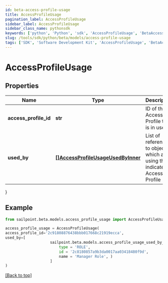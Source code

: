 ```yaml
---
id: beta-access-profile-usage
title: AccessProfileUsage
pagination_label: AccessProfileUsage
sidebar_label: AccessProfileUsage
sidebar_class_name: pythonsdk
keywords: ['python', 'Python', 'sdk', 'AccessProfileUsage', 'BetaAccessProfileUsage'] 
slug: /tools/sdk/python/beta/models/access-profile-usage
tags: ['SDK', 'Software Development Kit', 'AccessProfileUsage', 'BetaAccessProfileUsage']
---
```


# AccessProfileUsage


## Properties

Name | Type | Description | Notes
------------ | ------------- | ------------- | -------------
**access_profile_id** | **str** | ID of the Access Profile that is in use | [optional] 
**used_by** | [**[]AccessProfileUsageUsedByInner**](access-profile-usage-used-by-inner) | List of references to objects which are using the indicated Access Profile | [optional] 
}

## Example

```python
from sailpoint.beta.models.access_profile_usage import AccessProfileUsage

access_profile_usage = AccessProfileUsage(
access_profile_id='2c91808876438bbb017668c21919ecca',
used_by=[
                    sailpoint.beta.models.access_profile_usage_used_by_inner.AccessProfileUsage_usedBy_inner(
                        type = 'ROLE', 
                        id = '2c8180857a9b3da0017aa03418480f9d', 
                        name = 'Manager Role', )
                    ]
)

```
[[Back to top]](#) 

